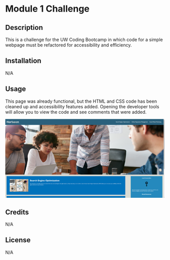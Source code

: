 # Module 1 Challenge

## Description

This is a challenge for the UW Coding Bootcamp in which code for a simple webpage must be refactored for accessibility and efficiency.

## Installation

N/A

## Usage

This page was already functional, but the HTML and CSS code has been cleaned up and accessibility features added. Opening the developer tools will allow you to view the code and see comments that were added.

![Screenshot of the working Horiseon webpage](assets/images/horiseon-page.png)

## Credits

N/A

## License

N/A

